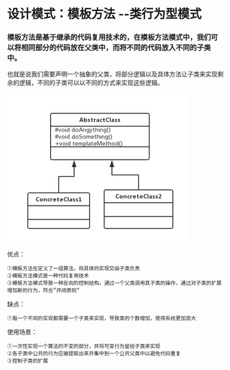 # 设计模式：模板方法 --类行为型模式

### 模板方法是基于继承的代码复用技术的，在模板方法模式中，我们可以将相同部分的代码放在父类中，而将不同的代码放入不同的子类中。
也就是说我们需要声明一个抽象的父类，将部分逻辑以及具体方法让子类来实现剩余的逻辑，不同的子类可以以不同的方式来实现这些逻辑。

![Image](https://github.com/ZzzYL9/design_pattern/blob/master/class_images/template_method.jpeg)

优点：

    ①模板方法在定义了一组算法，将具体的实现交由子类负责
    ②模板方法模式是一种代码复用技术
    ③模板方法模式导致一种反向的控制结构，通过一个父类调用其子类的操作，通过对子类的扩展增加新的行为，符合”开闭原则“

缺点：

    ①每一个不同的实现都需要一个子类来实现，导致类的个数增加，使得系统更加庞大

使用场景：

    ①一次性实现一个算法的不变的部分，并将可变行为留给子类来实现
    ②各子类中公共的行为应被提取出来并集中到一个公共父类中以避免代码重复
    ③控制子类的扩展

